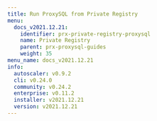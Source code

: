 ```yaml
---
title: Run ProxySQL from Private Registry
menu:
  docs_v2021.12.21:
    identifier: prx-private-registry-proxysql
    name: Private Registry
    parent: prx-proxysql-guides
    weight: 35
menu_name: docs_v2021.12.21
info:
  autoscaler: v0.9.2
  cli: v0.24.0
  community: v0.24.2
  enterprise: v0.11.2
  installer: v2021.12.21
  version: v2021.12.21
---
```


